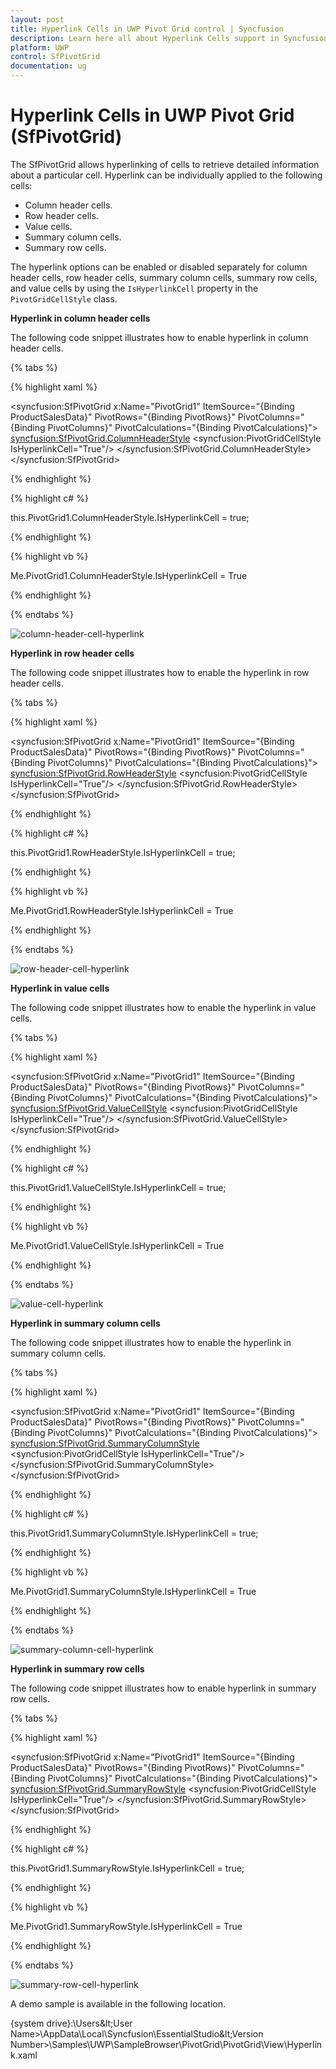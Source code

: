 ```yaml
---
layout: post
title: Hyperlink Cells in UWP Pivot Grid control | Syncfusion
description: Learn here all about Hyperlink Cells support in Syncfusion UWP Pivot Grid (SfPivotGrid) control and more.
platform: UWP
control: SfPivotGrid
documentation: ug
---
```


# Hyperlink Cells in UWP Pivot Grid (SfPivotGrid)

The SfPivotGrid allows hyperlinking of cells to retrieve detailed information about a particular cell. Hyperlink can be individually applied to the following cells:

* Column header cells.
* Row header cells.
* Value cells.
* Summary column cells.
* Summary row cells.

The hyperlink options can be enabled or disabled separately for column header cells, row header cells, summary column cells, summary row cells, and value cells by using the `IsHyperlinkCell` property in the `PivotGridCellStyle` class.

**Hyperlink in column header cells**

The following code snippet illustrates how to enable hyperlink in column header cells.

{% tabs %}

{% highlight xaml %}

<syncfusion:SfPivotGrid x:Name="PivotGrid1" ItemSource="{Binding ProductSalesData}" PivotRows="{Binding PivotRows}"
                        PivotColumns="{Binding PivotColumns}" PivotCalculations="{Binding PivotCalculations}">
    <syncfusion:SfPivotGrid.ColumnHeaderStyle>
        <syncfusion:PivotGridCellStyle IsHyperlinkCell="True"/>
    </syncfusion:SfPivotGrid.ColumnHeaderStyle>
</syncfusion:SfPivotGrid>

{% endhighlight %}

{% highlight c# %}

this.PivotGrid1.ColumnHeaderStyle.IsHyperlinkCell = true;

{% endhighlight %}

{% highlight vb %}

Me.PivotGrid1.ColumnHeaderStyle.IsHyperlinkCell = True

{% endhighlight %}

{% endtabs %}

![column-header-cell-hyperlink](Hyperlink-Cells_images/column-header-cell-hyperlink.png)

**Hyperlink in row header cells**

The following code snippet illustrates how to enable the hyperlink in row header cells.

{% tabs %}

{% highlight xaml %}

<syncfusion:SfPivotGrid x:Name="PivotGrid1" ItemSource="{Binding ProductSalesData}" PivotRows="{Binding PivotRows}"
                        PivotColumns="{Binding PivotColumns}" PivotCalculations="{Binding PivotCalculations}">
    <syncfusion:SfPivotGrid.RowHeaderStyle>
        <syncfusion:PivotGridCellStyle IsHyperlinkCell="True"/>
    </syncfusion:SfPivotGrid.RowHeaderStyle>
</syncfusion:SfPivotGrid>

{% endhighlight %}

{% highlight c# %}

this.PivotGrid1.RowHeaderStyle.IsHyperlinkCell = true;

{% endhighlight %}

{% highlight vb %}

Me.PivotGrid1.RowHeaderStyle.IsHyperlinkCell = True

{% endhighlight %}

{% endtabs %}

![row-header-cell-hyperlink](Hyperlink-Cells_images/row-header-cell-hyperlink.png)

**Hyperlink in value cells**

The following code snippet illustrates how to enable the hyperlink in value cells.

{% tabs %}

{% highlight xaml %}

<syncfusion:SfPivotGrid x:Name="PivotGrid1" ItemSource="{Binding ProductSalesData}" PivotRows="{Binding PivotRows}"
                        PivotColumns="{Binding PivotColumns}" PivotCalculations="{Binding PivotCalculations}">
    <syncfusion:SfPivotGrid.ValueCellStyle>
        <syncfusion:PivotGridCellStyle IsHyperlinkCell="True"/>
    </syncfusion:SfPivotGrid.ValueCellStyle>
</syncfusion:SfPivotGrid>

{% endhighlight %}

{% highlight c# %}

this.PivotGrid1.ValueCellStyle.IsHyperlinkCell = true;

{% endhighlight %}

{% highlight vb %}

Me.PivotGrid1.ValueCellStyle.IsHyperlinkCell = True

{% endhighlight %}

{% endtabs %}

![value-cell-hyperlink](Hyperlink-Cells_images/value-cell-hyperlink.png)

**Hyperlink in summary column cells**

The following code snippet illustrates how to enable the hyperlink in summary column cells.

{% tabs %}

{% highlight xaml %}

<syncfusion:SfPivotGrid x:Name="PivotGrid1" ItemSource="{Binding ProductSalesData}" PivotRows="{Binding PivotRows}"
                        PivotColumns="{Binding PivotColumns}" PivotCalculations="{Binding PivotCalculations}">
    <syncfusion:SfPivotGrid.SummaryColumnStyle>
        <syncfusion:PivotGridCellStyle IsHyperlinkCell="True"/>
    </syncfusion:SfPivotGrid.SummaryColumnStyle>
</syncfusion:SfPivotGrid>

{% endhighlight %}

{% highlight c# %}

this.PivotGrid1.SummaryColumnStyle.IsHyperlinkCell = true;

{% endhighlight %}

{% highlight vb %}

Me.PivotGrid1.SummaryColumnStyle.IsHyperlinkCell = True

{% endhighlight %}

{% endtabs %}

![summary-column-cell-hyperlink](Hyperlink-Cells_images/summary-column-cell-hyperlink.png)

**Hyperlink in summary row cells**

The following code snippet illustrates how to enable hyperlink in summary row cells.

{% tabs %}

{% highlight xaml %}

<syncfusion:SfPivotGrid x:Name="PivotGrid1" ItemSource="{Binding ProductSalesData}" PivotRows="{Binding PivotRows}"
                        PivotColumns="{Binding PivotColumns}" PivotCalculations="{Binding PivotCalculations}">
    <syncfusion:SfPivotGrid.SummaryRowStyle>
        <syncfusion:PivotGridCellStyle IsHyperlinkCell="True"/>
    </syncfusion:SfPivotGrid.SummaryRowStyle>
</syncfusion:SfPivotGrid>

{% endhighlight %}

{% highlight c# %}

this.PivotGrid1.SummaryRowStyle.IsHyperlinkCell = true;

{% endhighlight %}

{% highlight vb %}

Me.PivotGrid1.SummaryRowStyle.IsHyperlinkCell = True

{% endhighlight %}

{% endtabs %}

![summary-row-cell-hyperlink](Hyperlink-Cells_images/summary-row-cell-hyperlink.png)

A demo sample is available in the following location.

{system drive}:\Users\&lt;User Name&gt;\AppData\Local\Syncfusion\EssentialStudio\&lt;Version Number&gt;\Samples\UWP\SampleBrowser\PivotGrid\PivotGrid\View\Hyperlink.xaml
